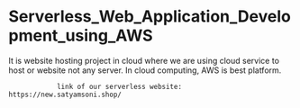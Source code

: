 # Serverless_Web_Application_Development_using_AWS
It is website hosting project in cloud where we are using cloud service to host or website not any server. In cloud computing, AWS is best platform.

                link of our serverless website: https://new.satyamsoni.shop/
  
    
